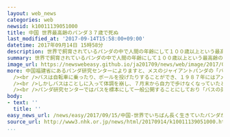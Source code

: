 ```yaml
---
layout: web_news
categories: web
newsid: k10011139051000
title: 中国 世界最高齢のパンダ３７歳で死ぬ
last_modified_at: '2017-09-14T15:58:00+09:00'
datetime: 2017年09月14日 15時58分
description: 世界で飼育されているパンダの中で人間の年齢にして１００歳以上という最高齢のジャイアントパンダが１３日、中国福建省で死にました。
summary: 世界で飼育されているパンダの中で人間の年齢にして１００歳以上という最高齢のジャイアントパンダが１３日、中国福建省で死にました。
image_url: https://newswebeasy.github.io/ja201709/news/web/image/2017/09/15/k10011139051000.jpg
more: 中国福建省にあるパンダ研究センターによりますと、メスのジャイアントパンダの「バス（巴斯）」が１３日、３７歳で死んだということです。<br /><br />パンダの一般的な寿命は２０歳前後と言われていて、バスは人間の年齢にして１００歳以上にあたるということで、ことし１月には世界最高齢のパンダとして、ギネス記録に認定されていました。<br
  /><br />バスは自転車に乗ったり、ボールを投げたりすることができ、１９８７年にはアメリカで芸を披露し大勢の人たちを楽しませました。<br /><br />また１９９０年には北京で開かれたスポーツのアジア大会のマスコット「パンパン」のモデルにもなるなど世界中で人気を集めました。<br
  /><br />しかしバスはことしに入って体調を崩し、７月末から自力で歩けなくなっていたということで、治療にあたった獣医師は老衰などが死因だと説明しています。<br
  /><br />パンダ研究センターではバスを標本にして一般公開することにしており「バスの美しい姿と精神はこれからも永遠に私たちの心の中に残ります。長きにわたってバスを目にかけていただき、ありがとうございました」とコメントしています。
body:
- text: ''
  title: ''
easy_news_url: /news/easy/2017/09/15/中国-世界でいちばん長く生きていたパンダが死ぬ/
source_url: http://www3.nhk.or.jp/news/html/20170914/k10011139051000.html
...
```

